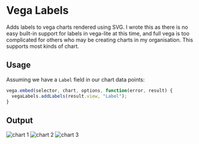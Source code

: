 # Vega Labels
Adds labels to vega charts rendered using SVG. I wrote this as there is no easy built-in support for labels in vega-lite at this time, and full vega is too complicated for others who may be creating charts in my organisation. This supports most kinds of chart.

## Usage

Assuming we have a `Label` field in our chart data points:

```javascript
vega.embed(selector, chart, options, function(error, result) {
  vegaLabels.addLabels(result.view, "Label");
}
```

## Output
![chart 1](http://i.imgur.com/AtgHnCz.png)
![chart 2](https://i.imgur.com/ZpJebq6.png)
![chart 3](https://i.imgur.com/tBNPcBC.png)

